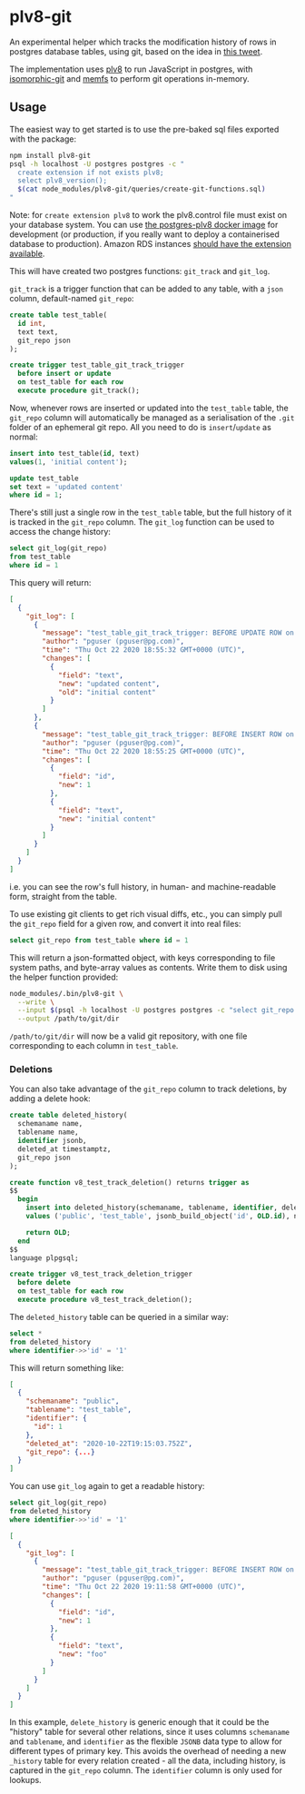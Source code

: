 # plv8-git

An experimental helper which tracks the modification history of rows in postgres database tables, using git, based on the idea in [this tweet](https://twitter.com/mayfer/status/1308606131426582528).

The implementation uses [plv8](https://github.com/plv8/plv8) to run JavaScript in postgres, with [isomorphic-git](https://npmjs.com/package/isomorphic-git) and [memfs](https://npmjs.com/package) to perform git operations in-memory.

## Usage

The easiest way to get started is to use the pre-baked sql files exported with the package:

```bash
npm install plv8-git
psql -h localhost -U postgres postgres -c "
  create extension if not exists plv8;
  select plv8_version();
  $(cat node_modules/plv8-git/queries/create-git-functions.sql)
"
```

Note: for `create extension plv8` to work the plv8.control file must exist on your database system. You can use [the postgres-plv8 docker image](https://github.com/clkao/docker-postgres-plv8/tree/master/12-2) for development (or production, if you really want to deploy a containerised database to production). Amazon RDS instances [should have the extension available](https://docs.aws.amazon.com/AmazonRDS/latest/UserGuide/CHAP_PostgreSQL.html).

This will have created two postgres functions: `git_track` and `git_log`.

`git_track` is a trigger function that can be added to any table, with a `json` column, default-named `git_repo`:

```sql
create table test_table(
  id int,
  text text,
  git_repo json
);

create trigger test_table_git_track_trigger
  before insert or update
  on test_table for each row
  execute procedure git_track();
```

Now, whenever rows are inserted or updated into the `test_table` table, the `git_repo` column will automatically be managed as a serialisation of the `.git` folder of an ephemeral git repo. All you need to do is `insert`/`update` as normal:

```sql
insert into test_table(id, text)
values(1, 'initial content');

update test_table
set text = 'updated content'
where id = 1;
```

There's still just a single row in the `test_table` table, but the full history of it is tracked in the `git_repo` column. The `git_log` function can be used to access the change history:

```sql
select git_log(git_repo)
from test_table
where id = 1
```

This query will return:

```json
[
  {
    "git_log": [
      {
        "message": "test_table_git_track_trigger: BEFORE UPDATE ROW on public.test_table",
        "author": "pguser (pguser@pg.com)",
        "time": "Thu Oct 22 2020 18:55:32 GMT+0000 (UTC)",
        "changes": [
          {
            "field": "text",
            "new": "updated content",
            "old": "initial content"
          }
        ]
      },
      {
        "message": "test_table_git_track_trigger: BEFORE INSERT ROW on public.test_table",
        "author": "pguser (pguser@pg.com)",
        "time": "Thu Oct 22 2020 18:55:25 GMT+0000 (UTC)",
        "changes": [
          {
            "field": "id",
            "new": 1
          },
          {
            "field": "text",
            "new": "initial content"
          }
        ]
      }
    ]
  }
]
```

i.e. you can see the row's full history, in human- and machine-readable form, straight from the table.

To use existing git clients to get rich visual diffs, etc., you can simply pull the `git_repo` field for a given row, and convert it into real files:

```sql
select git_repo from test_table where id = 1
```

This will return a json-formatted object, with keys corresponding to file system paths, and byte-array values as contents. Write them to disk using the helper function provided:

```bash
node_modules/.bin/plv8-git \
  --write \
  --input $(psql -h localhost -U postgres postgres -c "select git_repo from test_table where id = 1") \
  --output /path/to/git/dir 
```

`/path/to/git/dir` will now be a valid git repository, with one file corresponding to each column in `test_table`.

### Deletions

You can also take advantage of the `git_repo` column to track deletions, by adding a delete hook:

```sql
create table deleted_history(
  schemaname name,
  tablename name,
  identifier jsonb,
  deleted_at timestamptz,
  git_repo json
);

create function v8_test_track_deletion() returns trigger as
$$
  begin
    insert into deleted_history(schemaname, tablename, identifier, deleted_at, git_repo)
    values ('public', 'test_table', jsonb_build_object('id', OLD.id), now(), OLD.git_repo);

    return OLD;
  end
$$
language plpgsql;

create trigger v8_test_track_deletion_trigger
  before delete
  on test_table for each row
  execute procedure v8_test_track_deletion();
```

The `deleted_history` table can be queried in a similar way:

```sql
select *
from deleted_history
where identifier->>'id' = '1'
```

This will return something like:

```json
[
  {
    "schemaname": "public",
    "tablename": "test_table",
    "identifier": {
      "id": 1
    },
    "deleted_at": "2020-10-22T19:15:03.752Z",
    "git_repo": {...}
  }
]
```

You can use `git_log` again to get a readable history:

```sql
select git_log(git_repo)
from deleted_history
where identifier->>'id' = '1'
```

```json
[
  {
    "git_log": [
      {
        "message": "test_table_git_track_trigger: BEFORE INSERT ROW on public.test_table",
        "author": "pguser (pguser@pg.com)",
        "time": "Thu Oct 22 2020 19:11:58 GMT+0000 (UTC)",
        "changes": [
          {
            "field": "id",
            "new": 1
          },
          {
            "field": "text",
            "new": "foo"
          }
        ]
      }
    ]
  }
]
```

In this example, `delete_history` is generic enough that it could be the "history" table for several other relations, since it uses columns `schemaname` and `tablename`, and `identifier` as the flexible `JSONB` data type to allow for different types of primary key. This avoids the overhead of needing a new `_history` table for every relation created - all the data, including history, is captured in the `git_repo` column. The `identifier` column is only used for lookups.
